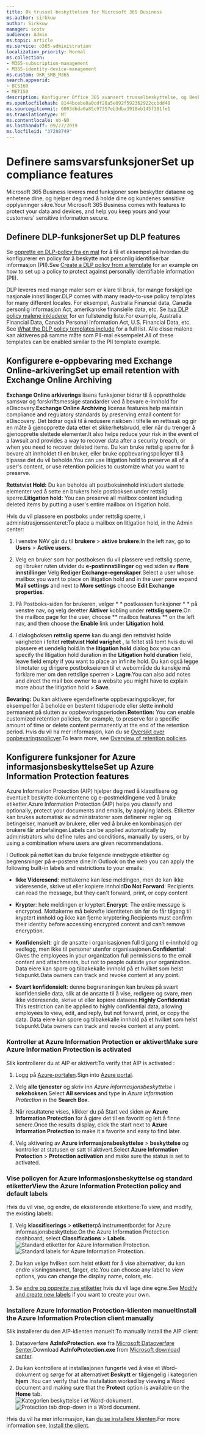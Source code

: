 ```yaml
---
title: Øk trussel beskyttelsen for Microsoft 365 Business
ms.author: sirkkuw
author: Sirkkuw
manager: scotv
audience: Admin
ms.topic: article
ms.service: o365-administration
localization_priority: Normal
ms.collection:
- M365-subscription-management
- M365-identity-device-management
ms.custom: OKR_SMB_M365
search.appverid:
- BCS160
- MET150
description: Konfigurer Office 365 avansert trusselbeskyttelse, og Beskytt sensitive data.
ms.openlocfilehash: 8144bcebe8a0cdf28a5e092f592362922ccbdd48
ms.sourcegitcommit: 6003d6da0a85c97357eb3dba3918eb145f381fe1
ms.translationtype: MT
ms.contentlocale: nb-NO
ms.lasthandoff: 09/27/2019
ms.locfileid: "37288749"
---
```

# <a name="set-up-compliance-features"></a><span data-ttu-id="3e11a-103">Definere samsvarsfunksjoner</span><span class="sxs-lookup"><span data-stu-id="3e11a-103">Set up compliance features</span></span>

<span data-ttu-id="3e11a-104">Microsoft 365 Business leveres med funksjoner som beskytter dataene og enhetene dine, og hjelper deg med å holde dine og kundenes sensitive opplysninger sikre.</span><span class="sxs-lookup"><span data-stu-id="3e11a-104">Your Microsoft 365 Business comes with features to protect your data and devices, and help you keep yours and your customers' sensitive information secure.</span></span>

## <a name="set-up-dlp-features"></a><span data-ttu-id="3e11a-105">Definere DLP-funksjoner</span><span class="sxs-lookup"><span data-stu-id="3e11a-105">Set up DLP features</span></span>

<span data-ttu-id="3e11a-106">Se [opprette en DLP-policy fra en mal](https://support.office.com/article/59414438-99f5-488b-975c-5023f2254369) for å få et eksempel på hvordan du konfigurerer en policy for å beskytte mot personlig identifiserbar informasjon (PII).</span><span class="sxs-lookup"><span data-stu-id="3e11a-106">See [Create a DLP policy from a template](https://support.office.com/article/59414438-99f5-488b-975c-5023f2254369) for an example on how to set up a policy to protect against personally identifiable information (PII).</span></span> 
  
<span data-ttu-id="3e11a-107">DLP leveres med mange maler som er klare til bruk, for mange forskjellige nasjonale innstillinger.</span><span class="sxs-lookup"><span data-stu-id="3e11a-107">DLP comes with many ready-to-use policy templates for many different locales.</span></span> <span data-ttu-id="3e11a-108">For eksempel, Australia Financial data, Canada personlig informasjon Act, amerikanske finansielle data, etc. Se [hva DLP policy malene inkluderer](https://support.office.com/article/c2e588d3-8f4f-4937-a286-8c399f28953a) for en fullstendig liste.</span><span class="sxs-lookup"><span data-stu-id="3e11a-108">For example, Australia Financial Data, Canada Personal Information Act, U.S. Financial Data, etc. See [What the DLP policy templates include](https://support.office.com/article/c2e588d3-8f4f-4937-a286-8c399f28953a) for a full list.</span></span> <span data-ttu-id="3e11a-109">Alle disse malene kan aktiveres på samme måte som PII-mal eksempelet.</span><span class="sxs-lookup"><span data-stu-id="3e11a-109">All of these templates can be enabled similar to the PII template example.</span></span> 
  
## <a name="set-up-email-retention-with-exchange-online-archiving"></a><span data-ttu-id="3e11a-110">Konfigurere e-oppbevaring med Exchange Online-arkivering</span><span class="sxs-lookup"><span data-stu-id="3e11a-110">Set up email retention with Exchange Online Archiving</span></span>

 <span data-ttu-id="3e11a-111">**Exchange Online arkiverings** lisens funksjoner bidrar til å opprettholde samsvar og forskriftsmessige standarder ved å bevare e-innhold for eDiscovery.</span><span class="sxs-lookup"><span data-stu-id="3e11a-111">**Exchange Online Archiving** license features help maintain compliance and regulatory standards by preserving email content for eDiscovery.</span></span> <span data-ttu-id="3e11a-112">Det bidrar også til å redusere risikoen i tilfelle en rettssak og gir en måte å gjenopprette data etter et sikkerhetsbrudd, eller når du trenger å gjenopprette slettede elementer.</span><span class="sxs-lookup"><span data-stu-id="3e11a-112">It also helps reduce your risk in the event of a lawsuit and provides a way to recover data after a security breach, or when you need to recover deleted items.</span></span> <span data-ttu-id="3e11a-113">Du kan bruke rettslig sperre for å bevare alt innholdet til en bruker, eller bruke oppbevaringspolicyer til å tilpasse det du vil beholde.</span><span class="sxs-lookup"><span data-stu-id="3e11a-113">You can use litigation hold to preserve all of a user's content, or use retention policies to customize what you want to preserve.</span></span>
  
<span data-ttu-id="3e11a-114">**Rettstvist Hold:** Du kan beholde alt postboksinnhold inkludert slettede elementer ved å sette en brukers hele postboksen under rettslig sperre.</span><span class="sxs-lookup"><span data-stu-id="3e11a-114">**Litigation hold:** You can preserve all mailbox content including deleted items by putting a user's entire mailbox on litigation hold.</span></span> 
    
<span data-ttu-id="3e11a-115">Hvis du vil plassere en postboks under rettslig sperre, i administrasjonssenteret:</span><span class="sxs-lookup"><span data-stu-id="3e11a-115">To place a mailbox on litigation hold, in the Admin center:</span></span>
    
1. <span data-ttu-id="3e11a-116">I venstre NAV går du til **brukere** \> **aktive brukere**.</span><span class="sxs-lookup"><span data-stu-id="3e11a-116">In the left nav, go to **Users** \> **Active users**.</span></span>
    
2. <span data-ttu-id="3e11a-117">Velg en bruker som har postboksen du vil plassere ved rettslig sperre, og i bruker ruten utvider du **e-postinnstillinger** og ved siden av **flere innstillinger** Velg **Rediger Exchange-egenskaper**.</span><span class="sxs-lookup"><span data-stu-id="3e11a-117">Select a user whose mailbox you want to place on litigation hold and in the user pane expand **Mail settings** and next to **More settings** choose **Edit Exchange properties**.</span></span>
    
3. <span data-ttu-id="3e11a-118">På Postboks-siden for brukeren, velger \* \* postkassen funksjoner \* \* på venstre nav, og velg deretter **Aktiver** kobling under **rettslig sperre**.</span><span class="sxs-lookup"><span data-stu-id="3e11a-118">On the mailbox page for the user, choose \*\* mailbox features \*\* on the left nav, and then choose the **Enable** link under **Litigation hold**.</span></span>
    
4. <span data-ttu-id="3e11a-119">I dialogboksen **rettslig sperre** kan du angi den rettstvist holde varigheten i feltet **rettstvist Hold varighet** , la feltet stå tomt hvis du vil plassere et uendelig hold.</span><span class="sxs-lookup"><span data-stu-id="3e11a-119">In the **litigation hold** dialog box you can specify the litigation hold duration in the **Litigation hold duration** field, leave field empty if you want to place an infinite hold.</span></span> <span data-ttu-id="3e11a-120">Du kan også legge til notater og dirigere postbokseieren til et webområde du kanskje må forklare mer om den rettslige sperren \> **Lagre**.</span><span class="sxs-lookup"><span data-stu-id="3e11a-120">You can also add notes and direct the mail box owner to a website you might have to explain more about the litigation hold \> **Save**.</span></span>
    
<span data-ttu-id="3e11a-121">**Bevaring:** Du kan aktivere egendefinerte oppbevaringspolicyer, for eksempel for å beholde en bestemt tidsperiode eller slette innhold permanent på slutten av oppbevaringsperioden.</span><span class="sxs-lookup"><span data-stu-id="3e11a-121">**Retention:** You can enable customized retention policies, for example, to preserve for a specific amount of time or delete content permanently at the end of the retention period.</span></span> <span data-ttu-id="3e11a-122">Hvis du vil ha mer informasjon, kan du se [Oversikt over oppbevaringspolicyer](https://support.office.com/article/5e377752-700d-4870-9b6d-12bfc12d2423).</span><span class="sxs-lookup"><span data-stu-id="3e11a-122">To learn more, see [Overview of retention policies](https://support.office.com/article/5e377752-700d-4870-9b6d-12bfc12d2423).</span></span>

## <a name="set-up-azure-information-protection-features"></a><span data-ttu-id="3e11a-123">Konfigurere funksjoner for Azure informasjonsbeskyttelse</span><span class="sxs-lookup"><span data-stu-id="3e11a-123">Set up Azure Information Protection features</span></span>

<span data-ttu-id="3e11a-124">Azure Information Protection (AIP) hjelper deg med å klassifisere og eventuelt beskytte dokumentene og e-postmeldingene ved å bruke etiketter.</span><span class="sxs-lookup"><span data-stu-id="3e11a-124">Azure Information Protection (AIP) helps you classify and optionally, protect your documents and emails, by applying labels.</span></span> <span data-ttu-id="3e11a-125">Etiketter kan brukes automatisk av administratorer som definerer regler og betingelser, manuelt av brukere, eller ved å bruke en kombinasjon der brukere får anbefalinger.</span><span class="sxs-lookup"><span data-stu-id="3e11a-125">Labels can be applied automatically by administrators who define rules and conditions, manually by users, or by using a combination where users are given recommendations.</span></span>

<span data-ttu-id="3e11a-126">I Outlook på nettet kan du bruke følgende innebygde etiketter og begrensninger på e-postene dine:</span><span class="sxs-lookup"><span data-stu-id="3e11a-126">In Outlook on the web you can apply the following built-in labels and restrictions to your emails:</span></span>
  
- <span data-ttu-id="3e11a-127">**Ikke Videresend**: mottakerne kan lese meldingen, men de kan ikke videresende, skrive ut eller kopiere innhold</span><span class="sxs-lookup"><span data-stu-id="3e11a-127">**Do Not Forward**: Recipients can read the message, but they can't forward, print, or copy content</span></span>
    
- <span data-ttu-id="3e11a-128">**Krypter**: hele meldingen er kryptert.</span><span class="sxs-lookup"><span data-stu-id="3e11a-128">**Encrypt**: The entire message is encrypted.</span></span> <span data-ttu-id="3e11a-129">Mottakerne må bekrefte identiteten sin før de får tilgang til kryptert innhold og ikke kan fjerne kryptering.</span><span class="sxs-lookup"><span data-stu-id="3e11a-129">Recipients must confirm their identity before accessing encrypted content and can't remove encryption.</span></span>
    
- <span data-ttu-id="3e11a-130">**Konfidensielt**: gir de ansatte i organisasjonen full tilgang til e-innhold og vedlegg, men ikke til personer utenfor organisasjonen.</span><span class="sxs-lookup"><span data-stu-id="3e11a-130">**Confidential**: Gives the employees in your organization full permissions to the email content and attachments, but not to people outside your organization.</span></span> <span data-ttu-id="3e11a-131">Data eiere kan spore og tilbakekalle innhold på et hvilket som helst tidspunkt.</span><span class="sxs-lookup"><span data-stu-id="3e11a-131">Data owners can track and revoke content at any point.</span></span>
    
- <span data-ttu-id="3e11a-132">**Svært konfidensielt**: denne begrensningen kan brukes på svært konfidensielle data, slik at de ansatte til å vise, redigere og svare, men ikke videresende, skrive ut eller kopiere dataene.</span><span class="sxs-lookup"><span data-stu-id="3e11a-132">**Highly Confidential**: This restriction can be applied to highly confidential data, allowing employees to view, edit, and reply, but not forward, print, or copy the data.</span></span> <span data-ttu-id="3e11a-133">Data eiere kan spore og tilbakekalle innhold på et hvilket som helst tidspunkt.</span><span class="sxs-lookup"><span data-stu-id="3e11a-133">Data owners can track and revoke content at any point.</span></span>

### <a name="make-sure-azure-information-protection-is-activated"></a><span data-ttu-id="3e11a-134">Kontroller at Azure Information Protection er aktivert</span><span class="sxs-lookup"><span data-stu-id="3e11a-134">Make sure Azure Information Protection is activated</span></span>

<span data-ttu-id="3e11a-135">Slik kontrollerer du at AIP er aktivert:</span><span class="sxs-lookup"><span data-stu-id="3e11a-135">To verify that AIP is activated :</span></span>

1. <span data-ttu-id="3e11a-136">Logg på [Azure-portalen](https://portal.azure.com/).</span><span class="sxs-lookup"><span data-stu-id="3e11a-136">Sign into [Azure portal](https://portal.azure.com/).</span></span>

2. <span data-ttu-id="3e11a-137">Velg **alle tjenester** og skriv inn *Azure informasjonsbeskyttelse* i **søkeboksen**.</span><span class="sxs-lookup"><span data-stu-id="3e11a-137">Select **All services** and type in *Azure Information Protection* in the **Search Box**.</span></span>

3. <span data-ttu-id="3e11a-138">Når resultatene vises, klikker du på Start ved siden av **Azure Information Protection** for å gjøre det til en favoritt og lett å finne senere.</span><span class="sxs-lookup"><span data-stu-id="3e11a-138">Once the results display, click the start next to **Azure Information Protection** to make it a favorite and easy to find later.</span></span>

4. <span data-ttu-id="3e11a-139">Velg aktivering av **Azure informasjonsbeskyttelse** \> **beskyttelse** og kontroller at statusen er satt til aktivert.</span><span class="sxs-lookup"><span data-stu-id="3e11a-139">Select **Azure Information Protection** \> **Protection activation** and make sure the status is set to activated.</span></span> 

### <a name="view-the-azure-information-protection-policy-and-default-labels"></a><span data-ttu-id="3e11a-140">Vise policyen for Azure informasjonsbeskyttelse og standard etiketter</span><span class="sxs-lookup"><span data-stu-id="3e11a-140">View the Azure Information Protection policy and default labels</span></span> 

<span data-ttu-id="3e11a-141">Hvis du vil vise, og endre, de eksisterende etikettene:</span><span class="sxs-lookup"><span data-stu-id="3e11a-141">To view, and modify, the existing labels:</span></span>

1. <span data-ttu-id="3e11a-142">Velg **klassifiserings** \> **etiketter**på instrumentbordet for Azure informasjonsbeskyttelse.</span><span class="sxs-lookup"><span data-stu-id="3e11a-142">On the Azure Information Protection dashboard, select **Classifications** \> **Labels**.</span></span> <br/><span data-ttu-id="3e11a-143">![Standard etiketter for Azure Information Protection.](media/AIPLabels.png)</span><span class="sxs-lookup"><span data-stu-id="3e11a-143">![Standard labels for Azure Information Protection.](media/AIPLabels.png)</span></span>

2. <span data-ttu-id="3e11a-144">Du kan velge hvilken som helst etikett for å vise alternativer, du kan endre visningsnavnet, farger, etc.</span><span class="sxs-lookup"><span data-stu-id="3e11a-144">You can choose any label to view options, you can change the display name, colors, etc.</span></span>
 
3. <span data-ttu-id="3e11a-145">Se [endre og opprette nye etiketter](https://docs.microsoft.com/azure/information-protection/infoprotect-tutorial-step2) hvis du vil lage dine egne.</span><span class="sxs-lookup"><span data-stu-id="3e11a-145">See  [Modify and create new labels](https://docs.microsoft.com/azure/information-protection/infoprotect-tutorial-step2) if you want to create your own.</span></span> 

### <a name="install-the-azure-information-protection-client-manually"></a><span data-ttu-id="3e11a-146">Installere Azure Information Protection-klienten manuelt</span><span class="sxs-lookup"><span data-stu-id="3e11a-146">Install the Azure Information Protection client manually</span></span>

<span data-ttu-id="3e11a-147">Slik installerer du den AIP-klienten manuelt:</span><span class="sxs-lookup"><span data-stu-id="3e11a-147">To manually install the AIP client:</span></span>

1. <span data-ttu-id="3e11a-148">Dataoverføre **AzInfoProtection. exe** fra [Microsoft Dataoverføre Senter](https://www.microsoft.com/download/details.aspx?id=53018).</span><span class="sxs-lookup"><span data-stu-id="3e11a-148">Download **AzInfoProtection.exe** from [Microsoft download center](https://www.microsoft.com/download/details.aspx?id=53018).</span></span>
 
2. <span data-ttu-id="3e11a-149">Du kan kontrollere at installasjonen fungerte ved å vise et Word-dokument og sørge for at alternativet **Beskytt** er tilgjengelig i kategorien **hjem** .</span><span class="sxs-lookup"><span data-stu-id="3e11a-149">You can verify that the installation worked by viewing a Word document and making sure that the **Protect** option is available on the **Home** tab.</span></span> <br/><span data-ttu-id="3e11a-150">![Kategorien beskyttelse i et Word-dokument.](media/Word_Protect.png)</span><span class="sxs-lookup"><span data-stu-id="3e11a-150">![Protection tab drop-down in a Word document.](media/Word_Protect.png)</span></span>

<span data-ttu-id="3e11a-151">Hvis du vil ha mer informasjon, kan [du se installere klienten](https://docs.microsoft.com/azure/information-protection/infoprotect-tutorial-step3).</span><span class="sxs-lookup"><span data-stu-id="3e11a-151">For more information see, [Install the client](https://docs.microsoft.com/azure/information-protection/infoprotect-tutorial-step3).</span></span>
